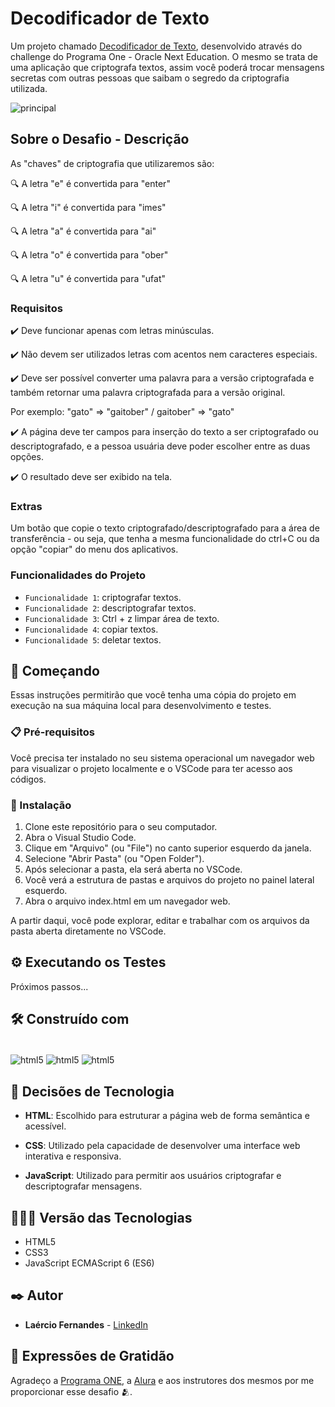 # Decodificador de Texto

Um projeto chamado [Decodificador de Texto](https://fernandesmelo.github.io/conversor-de-moedas/), desenvolvido através do challenge do Programa One - Oracle Next Education.
O mesmo se trata de uma aplicação que criptografa textos, assim você poderá trocar mensagens secretas com outras pessoas que saibam o segredo da criptografia utilizada.

![principal](https://github.com/fernandesmelo/Challenge-Decodificador-de-Texto/assets/113717317/5ccf71a3-5306-48bd-aef7-2e24622e4b74)

##  Sobre o Desafio - Descrição
As "chaves" de criptografia que utilizaremos são:

🔍 A letra "e" é convertida para "enter"

🔍 A letra "i" é convertida para "imes"

🔍 A letra "a" é convertida para "ai"

🔍 A letra "o" é convertida para "ober"

🔍 A letra "u" é convertida para "ufat"

### Requisitos
✔️ Deve funcionar apenas com letras minúsculas.

✔️ Não devem ser utilizados letras com acentos nem caracteres especiais.

✔️ Deve ser possível converter uma palavra para a versão criptografada e também retornar uma palavra criptografada para a versão original.

Por exemplo:
"gato" => "gaitober" / gaitober" => "gato"

✔️ A página deve ter campos para inserção do texto a ser criptografado ou descriptografado, e a pessoa usuária deve poder escolher entre as duas opções.

✔️ O resultado deve ser exibido na tela.

### Extras
Um botão que copie o texto criptografado/descriptografado para a área de transferência - ou seja, que tenha a mesma funcionalidade do ctrl+C ou da opção "copiar" do menu dos aplicativos.

### Funcionalidades do Projeto
- `Funcionalidade 1`: criptografar textos.
- `Funcionalidade 2`: descriptografar textos.
- `Funcionalidade 3`: Ctrl + z limpar área de texto.
- `Funcionalidade 4`: copiar textos.  
- `Funcionalidade 5`: deletar textos.                          

## 🚀 Começando

Essas instruções permitirão que você tenha uma cópia do projeto em execução na sua máquina local para desenvolvimento e testes.

### 📋 Pré-requisitos

Você precisa ter instalado  no seu sistema operacional um navegador web para visualizar o projeto localmente e o VSCode para ter acesso aos códigos. 

### 🔧 Instalação

1. Clone este repositório para o seu computador.
2. Abra o Visual Studio Code.
3. Clique em "Arquivo" (ou "File") no canto superior esquerdo da janela.
4. Selecione "Abrir Pasta" (ou "Open Folder").
5. Após selecionar a pasta, ela será aberta no VSCode.
6. Você verá a estrutura de pastas e arquivos do projeto no painel lateral esquerdo.
7. Abra o arquivo index.html em um navegador web.

A partir daqui, você pode explorar, editar e trabalhar com os arquivos da pasta aberta diretamente no VSCode.

## ⚙️ Executando os Testes

Próximos passos...

## 🛠️ Construído com

<div style="display: inline-block"><br/>
  <img align="center" alt="html5" src="https://img.shields.io/badge/HTML5-E34F26?style=for-the-badge&logo=html5&logoColor=white" /> 
  <img align="center" alt="html5" src="https://img.shields.io/badge/CSS3-1572B6?style=for-the-badge&logo=css3&logoColor=white" />
  <img align="center" alt="html5" src="https://img.shields.io/badge/JavaScript-323330?style=for-the-badge&logo=javascript&logoColor=F7DF1E" />
</div><br/>

## 🔨 Decisões de Tecnologia

* **HTML**: Escolhido para estruturar a página web de forma semântica e acessível.

* **CSS**: Utilizado pela capacidade de desenvolver uma interface web interativa e responsiva.

* **JavaScript**: Utilizado para permitir aos usuários criptografar e descriptografar mensagens.

## 👨🏽‍💻 Versão das Tecnologias

* HTML5
* CSS3
* JavaScript ECMAScript 6 (ES6)

## ✒️ Autor

* **Laércio Fernandes** - [LinkedIn](https://www.linkedin.com/in/laercio-fernandes-desenvolvedor-web-front-end/)

## 🎁 Expressões de Gratidão

Agradeço a [Programa ONE](https://www.oracle.com/br/education/oracle-next-education/), a [Alura](https://www.linkedin.com/school/aluracursos/) e aos instrutores dos mesmos por me proporcionar esse desafio 🫂.
